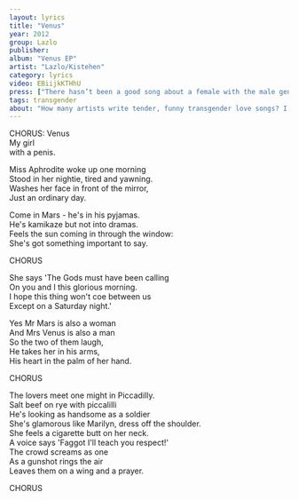 ```yaml
---
layout: lyrics
title: "Venus"
year: 2012
group: Lazlo
publisher: 
album: "Venus EP"
artist: "Lazlo/Kistehen"
category: lyrics
video: EBiijkKTHhU
press: ["There hasn’t been a good song about a female with the male genitalia since Goldie Lookin’ Chain’s smash hit Your Mother Has a Penis", "Rock Reviews 24/7"]
tags: transgender
about: "How many artists write tender, funny transgender love songs? I wish there more artists around like him."
---
```

CHORUS:
Venus  
My girl  
with a penis.  

Miss Aphrodite woke up one morning  
Stood in her nightie, tired and yawning.  
Washes her face in front of the mirror,  
Just an ordinary day.  

Come in Mars - he's in his pyjamas.  
He's kamikaze but not into dramas.  
Feels the sun coming in through the window:  
She's got something important to say.  

CHORUS  

She says 'The Gods must have been calling  
On you and I this glorious morning.  
I hope this thing won't coe between us  
Except on a Saturday night.'  

Yes Mr Mars is also a woman  
And Mrs Venus is also a man  
So the two of them laugh,  
He takes her in his arms,  
His heart in the palm of her hand.  

CHORUS  

The lovers meet one might in Piccadilly.  
Salt beef on rye with piccalilli  
He's looking as handsome as a soldier  
She's glamorous like Marilyn, dress off the shoulder.  
She feels a cigarette butt on her neck.  
A voice says 'Faggot I'll teach you respect!'  
The crowd screams as one   
As a gunshot rings the air  
Leaves them on a wing and a prayer.  

CHORUS  



